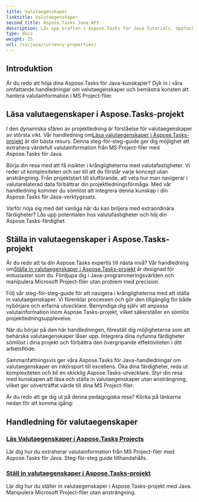 ```yaml
---
title: Valutaegenskaper
linktitle: Valutaegenskaper
second_title: Aspose.Tasks Java API
description: Lås upp kraften i Aspose.Tasks för Java Tutorials. Upptäck steg-för-steg-guider för att läsa och ställa in valutaegenskaper i MS Project-filer utan ansträngning.
type: docs
weight: 25
url: /sv/java/currency-properties/
---
```

## Introduktion
Är du redo att höja dina Aspose.Tasks för Java-kunskaper? Dyk in i våra omfattande handledningar om valutaegenskaper och bemästra konsten att hantera valutainformation i MS Project-filer.

## Läsa valutaegenskaper i Aspose.Tasks-projekt

 I den dynamiska sfären av projektledning är förståelse för valutaegenskaper av största vikt. Vår handledning om[Läsa valutaegenskaper i Aspose.Tasks-projekt](./read-properties/) är din bästa resurs. Denna steg-för-steg-guide ger dig möjlighet att extrahera värdefull valutainformation från MS Project-filer med Aspose.Tasks för Java.

Börja din resa med att få insikter i krångligheterna med valutafastigheter. Vi reder ut komplexiteten och ser till att du förstår varje koncept utan ansträngning. Från projektstart till slutförande, att veta hur man navigerar i valutarelaterad data förbättrar din projektledningsförmåga. Med vår handledning kommer du sömlöst att integrera denna kunskap i din Aspose.Tasks för Java-verktygssats.

Varför nöja sig med det vanliga när du kan briljera med extraordinära färdigheter? Lås upp potentialen hos valutafastigheter och höj din Aspose.Tasks-färdighet.

## Ställa in valutaegenskaper i Aspose.Tasks-projekt

 Är du redo att ta din Aspose.Tasks expertis till nästa nivå? Vår handledning om[Ställa in valutaegenskaper i Aspose.Tasks-projekt](./set-properties/) är designad för entusiaster som du. Fördjupa dig i Java-programmeringsvärlden och manipulera Microsoft Project-filer utan problem med precision.

Följ vår steg-för-steg-guide för att navigera i krångligheterna med att ställa in valutaegenskaper. Vi förenklar processen och gör den tillgänglig för både nybörjare och erfarna utvecklare. Bemyndiga dig själv att anpassa valutainformation inom Aspose.Tasks-projekt, vilket säkerställer en sömlös projektledningsupplevelse.

När du börjar på den här handledningen, föreställ dig möjligheterna som att behärska valutaegenskaper låser upp. Integrera dina nyfunna färdigheter sömlöst i dina projekt och förbättra den övergripande effektiviteten i ditt arbetsflöde.

Sammanfattningsvis ger våra Aspose.Tasks för Java-handledningar om valutaegenskaper en inkörsport till excellens. Öka dina färdigheter, reda ut komplexiteten och bli en skicklig Aspose.Tasks-utvecklare. Styr din resa med kunskapen att läsa och ställa in valutaegenskaper utan ansträngning, vilket ger oöverträffat värde till dina MS Project-filer.

Är du redo att ge dig ut på denna pedagogiska resa? Klicka på länkarna nedan för att komma igång:

## Handledning för valutaegenskaper
### [Läs Valutaegenskaper i Aspose.Tasks Projects](./read-properties/)
Lär dig hur du extraherar valutainformation från MS Project-filer med Aspose.Tasks för Java. Steg-för-steg guide tillhandahålls.
### [Ställ in valutaegenskaper i Aspose.Tasks-projekt](./set-properties/)
Lär dig hur du ställer in valutaegenskaper i Aspose.Tasks-projekt med Java. Manipulera Microsoft Project-filer utan ansträngning.